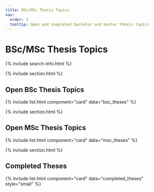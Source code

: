 ```yaml
---
title: BSc/MSc Thesis Topics
nav:
  order: 2
  tooltip: Open and completed bachelor and master thesis topics
---
```


# <i class="fa-regular fa-memo"></i>BSc/MSc Thesis Topics

{% include search-info.html %}

{% include section.html %}

## Open BSc Thesis Topics

{% include list.html component="card" data="bsc_theses" %}

{% include section.html %}


## Open MSc Thesis Topics

{% include list.html component="card" data="msc_theses"  %}

{% include section.html %}

## Completed Theses

{% include list.html component="card" data="completed_theses"  style="small" %}
